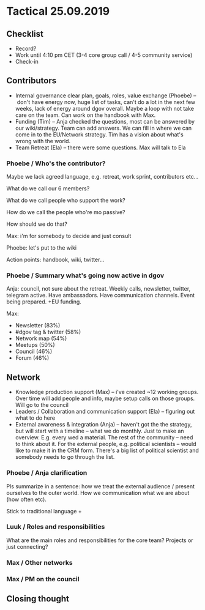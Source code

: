 # Tactical 25.09.2019

## Checklist

* Record?
* Work until 4:10 pm CET \(3-4 core group call / 4-5 community service\)
* Check-in

## Contributors

* Internal governance clear plan, goals, roles, value exchange \(Phoebe\) – don't have energy now, huge list of tasks, can't do a lot in the next few weeks, lack of energy around dgov overall. Maybe a loop with not take care on the team. Can work on the handbook with Max.
* Funding \(Tim\) – Anja checked the questions, most can be answered by our wiki/strategy. Team can add answers. We can fill in where we can come in to the EU/Network strategy. Tim has a vision about what's wrong with the world.
* Team Retreat \(Ela\) – there were some questions. Max will talk to Ela

### Phoebe / Who's the contributor?

Maybe we lack agreed language, e.g. retreat, work sprint, contributors etc...

What do we call our 6 members?

What do we call people who support the work?

How do we call the people who're mo passive?

How should we do that?

Max: i'm for somebody to decide and just consult

Phoebe: let's put to the wiki

Action points: handbook, wiki, twitter...

### Phoebe / Summary what's going now active in dgov

Anja: council, not sure about the retreat. Weekly calls, newsletter, twitter, telegram active. Have ambassadors. Have communication channels. Event being prepared. +EU funding.

Max: 

* Newsletter \(83%\)
* \#dgov tag & twitter \(58%\)
* Network map \(54%\)
* Meetups \(50%\)
* Council \(46%\)
* Forum \(46%\)

## Network

* Knowledge production support \(Max\) – i've created ~12 working groups. Over time will add people and info, maybe setup calls on those groups. Will go to the council
* Leaders / Collaboration and communication support \(Ela\) – figuring out what to do here
* External awareness & integration \(Anja\) – haven't got the the strategy, but will start with a timeline – what we do monthly. Just to make an overview. E.g. every wed a material. The rest of the community – need to think about it. For the external people, e.g. political scientists – would like to make it in the CRM form. There's a big list of political scientist and somebody needs to go through the list.

### Phoebe / Anja clarification

Pls summarize in a sentence: how we treat the external audience / present ourselves to the outer world. How we communication what we are about \(how often etc\).

Stick to traditional language +

### Luuk / Roles and responsibilities

What are the main roles and responsibilities for the core team? Projects or just connecting?



### Max / Other networks

### Max / PM on the council

## Closing thought

